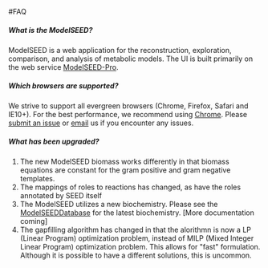 #FAQ

##### What is the ModelSEED?

ModelSEED is a web application for the reconstruction, exploration, comparison, and analysis of metabolic models.  The UI is built primarily on the web service [ModelSEED-Pro](https://github.com/ModelSEED/ProbModelSEED).


##### Which browsers are supported?

We strive to support all evergreen browsers (Chrome, Firefox, Safari and IE10+).  For the best performance, we recommend using <a href="https://www.google.com/chrome/browser/desktop/">Chrome</a>.  Please <a href="https://github.com/ModelSEED/ModelSEED-UI/issues">submit an issue</a> or <a href="mailto:nconrad@anl.gov">email</a> us if you encounter any issues.


##### What has been upgraded?

1. The new ModelSEED biomass works differently in that biomass equations are constant for the gram positive and gram negative templates.
2. The mappings of roles to reactions has changed, as have the roles annotated by SEED itself
3. The ModelSEED utilizes a new biochemistry.  Please see the [ModelSEEDDatabase](https://github.com/ModelSEED/ProbModelSEED) for the latest biochemistry. [More documentation coming]
4. The gapfilling algorithm has changed in that the alorithmn is now a LP (Linear Program) optimization problem, instead of MILP (Mixed Integer Linear Program) optimization problem.  This allows for "fast" formulation.  Although it is possible to have a different solutions, this is uncommon.



